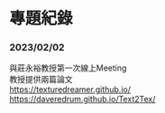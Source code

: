 # 專題紀錄
### 2023/02/02
與莊永裕教授第一次線上Meeting  
教授提供兩篇論文  
https://texturedreamer.github.io/  
https://daveredrum.github.io/Text2Tex/  
